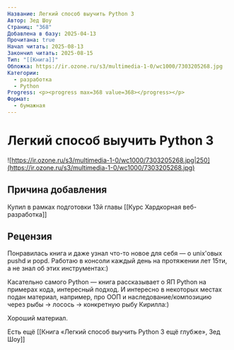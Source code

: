 ```yaml
---
Название: Легкий способ выучить Python 3
Автор: Зед Шоу
Страниц: "368"
Добавлена в базу: 2025-04-13
Прочитана: true
Начал читать: 2025-08-13
Закончил читать: 2025-08-15
Тип: "[[Книга]]"
Обложка: https://ir.ozone.ru/s3/multimedia-1-0/wc1000/7303205268.jpg
Категории:
  - разработка
  - Python
Progress: <p><progress max=368 value=368></progress></p>
Формат:
  - бумажная
---
```

# Легкий способ выучить Python 3

![https://ir.ozone.ru/s3/multimedia-1-0/wc1000/7303205268.jpg|250](https://ir.ozone.ru/s3/multimedia-1-0/wc1000/7303205268.jpg)

## Причина добавления

Купил в рамках подготовки 13й главы [[Курс Хардкорная веб-разработка]]

## Рецензия

Понравилась книга и даже узнал что-то новое для себя — о unix'овых pushd и popd. Работаю в консоли каждый день на протяжении лет 15ти, а не знал об этих инструментах:)

Касательно самого Python — книга рассказывает о ЯП Python на примерах кода, интересный подход. И интересно в некоторых местах подан материал, например, про ООП и наследование/композицию через рыбы → лосось → конкретную рыбу Кирилла:)

Хороший материал.

Есть ещё [[Книга «Легкий способ выучить Python 3 ещё глубже», Зед Шоу]]